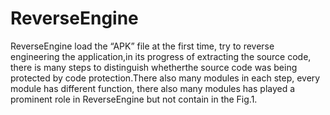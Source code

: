 # ReverseEngine
ReverseEngine load the “APK” file at the first time, try to reverse engineering the application,in its progress of extracting the source code, there is many steps to distinguish whetherthe source code was being protected by code protection.There also many modules in each step, every module has different function, there also many modules has played a prominent role in ReverseEngine but not contain in the Fig.1.
